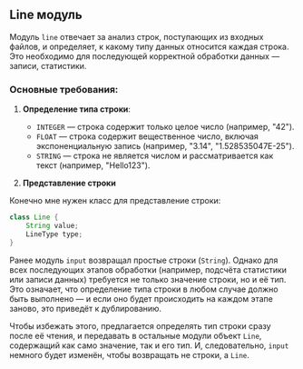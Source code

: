 ## Line модуль

Модуль `line` отвечает за анализ строк, поступающих из входных файлов, и определяет, к какому типу данных относится каждая строка. Это необходимо для последующей корректной обработки данных — записи,  статистики.

### Основные требования:

1. **Определение типа строки**:
    - `INTEGER` — строка содержит только целое число (например, "42").
    - `FLOAT` — строка содержит вещественное число, включая экспоненциальную запись (например, "3.14", "1.528535047E-25").
    - `STRING` — строка не является числом и рассматривается как текст (например, "Hello123").

2. **Представление строки**

Конечно мне нужен класс для представление строки:

```java
class Line { 
    String value; 
    LineType type;
}
```

Ранее модуль `input` возвращал простые строки (`String`). Однако для всех последующих этапов обработки (например, подсчёта статистики или записи данных) требуется не только значение строки, но и её тип. Это означает, что определение типа строки в любом случае должно быть выполнено — и если оно будет происходить на каждом этапе заново, это приведёт к дублированию.

Чтобы избежать этого, предлагается определять тип строки сразу после её чтения, и передавать в остальные модули объект `Line`, содержащий как само значение, так и его тип. И, следовательно, `input` немного будет изменён, чтобы возвращать не строки, а `Line`.
